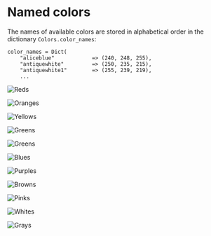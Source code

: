 # Named colors

The names of available colors are stored in alphabetical order in the dictionary `Colors.color_names`:

```
color_names = Dict(
    "aliceblue"            => (240, 248, 255),
    "antiquewhite"         => (250, 235, 215),
    "antiquewhite1"        => (255, 239, 219),
    ...
```

![Reds](assets/figures/namedcolorchart-reds.svg)

![Oranges](assets/figures/namedcolorchart-oranges.svg)

![Yellows](assets/figures/namedcolorchart-yellows.svg)

![Greens](assets/figures/namedcolorchart-greens.svg)

![Greens](assets/figures/namedcolorchart-cyans.svg)

![Blues](assets/figures/namedcolorchart-blues.svg)

![Purples](assets/figures/namedcolorchart-purples.svg)

![Browns](assets/figures/namedcolorchart-browns.svg)

![Pinks](assets/figures/namedcolorchart-pinks.svg)

![Whites](assets/figures/namedcolorchart-whites.svg)

![Grays](assets/figures/namedcolorchart-grays.svg)
